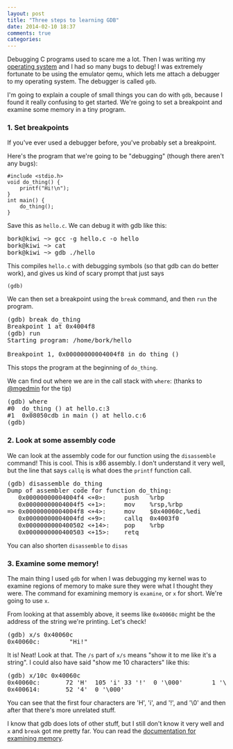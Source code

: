 ```yaml
---
layout: post
title: "Three steps to learning GDB"
date: 2014-02-10 18:37
comments: true
categories: 
---
```


Debugging C programs used to scare me a lot. Then I was writing my
[operating system](http://jvns.ca/blog/categories/kernel) and I had so
many bugs to debug! I was extremely fortunate to be using the emulator
qemu, which lets me attach a debugger to my operating system. The
debugger is called `gdb`.

I'm going to explain a couple of small things you can do with `gdb`,
because I found it really confusing to get started. We're going to set
a breakpoint and examine some memory in a tiny program.

<!-- more -->

### 1. Set breakpoints

If you've ever used a debugger before, you've probably set a
breakpoint.

Here's the program that we're going to be "debugging" (though there
aren't any bugs):

~~~
#include <stdio.h>
void do_thing() {
    printf("Hi!\n");
}
int main() {
    do_thing();
}
~~~

Save this as `hello.c`. We can debug it with gdb like this:

<pre>
bork@kiwi ~> gcc -g hello.c -o hello
bork@kiwi ~> cat
bork@kiwi ~> gdb ./hello
</pre>

This compiles `hello.c` with debugging symbols (so that gdb can do
better work), and gives us kind of scary prompt that just says 

`(gdb) `

We can then set a breakpoint using the `break` command, and then `run`
the program.

<pre>
(gdb) break do_thing 
Breakpoint 1 at 0x4004f8
(gdb) run
Starting program: /home/bork/hello 

Breakpoint 1, 0x00000000004004f8 in do_thing ()
</pre>

This stops the program at the beginning of `do_thing`.

We can find out where we are in the call stack with `where`: (thanks
to [@mgedmin](https://twitter.com/mgedmin) for the tip)

<pre>
(gdb) where
#0  do_thing () at hello.c:3
#1  0x08050cdb in main () at hello.c:6
(gdb) 
</pre>

### 2. Look at some assembly code

We can look at the assembly code for our function using the
`disassemble` command! This is cool. This is x86 assembly. I don't
understand it very well, but the line that says `callq` is what does
the `printf` function call.

<pre>
(gdb) disassemble do_thing
Dump of assembler code for function do_thing:
   0x00000000004004f4 <+0>:     push   %rbp
   0x00000000004004f5 <+1>:     mov    %rsp,%rbp
=> 0x00000000004004f8 <+4>:     mov    $0x40060c,%edi
   0x00000000004004fd <+9>:     callq  0x4003f0 <puts@plt>
   0x0000000000400502 <+14>:    pop    %rbp
   0x0000000000400503 <+15>:    retq 
</pre>

You can also shorten `disassemble` to `disas`

### 3. Examine some memory!

The main thing I used `gdb` for when I was debugging my kernel was to
examine regions of memory to make sure they were what I thought they
were. The command for examining memory is `examine`, or `x` for short.
We're going to use `x`.

From looking at that assembly above, it seems like `0x40060c` might be
the address of the string we're printing. Let's check!

<pre>
(gdb) x/s 0x40060c
0x40060c:        "Hi!"
</pre>

It is! Neat! Look at that. The `/s` part of `x/s` means "show it to me
like it's a string". I could also have said "show me 10 characters"
like this:

<pre>
(gdb) x/10c 0x40060c
0x40060c:       72 'H'  105 'i' 33 '!'  0 '\000'        1 '\001'        27 '\033'       3 '\003'        59 ';'
0x400614:       52 '4'  0 '\000'
</pre>

You can see that the first four characters are 'H', 'i', and '!', and
'\0' and then after that there's more unrelated stuff.

I know that gdb does lots of other stuff, but I still don't know it
very well and `x` and `break` got me pretty far. You can read the
[documentation for examining memory](http://ftp.gnu.org/old-gnu/Manuals/gdb-5.1.1/html_chapter/gdb_9.html#SEC56).
